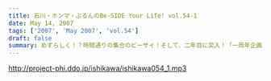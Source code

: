 ```yaml
---
title: 石川・ホンマ・ぶるんのBe-SIDE Your Life! vol.54-1
date: May 14, 2007
tags: ['2007', 'May 2007', 'vol.54']
draft: false
summary: めずらしく！？時間通りの集合のビーサイ！そして、二年目に突入！「一周年企画」として続々発表の今週配信分の大発表、第一弾は・・・こちらを聴いてくださいませ！アレが再び降臨、か。NAMAE
---
```


http://project-phi.ddo.jp/ishikawa/ishikawa054_1.mp3